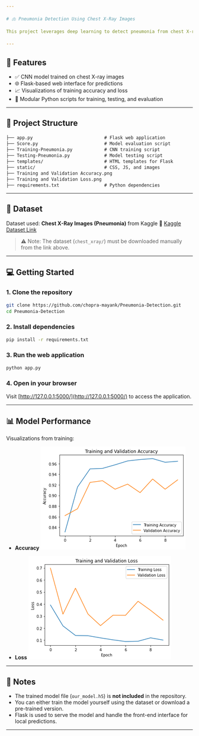 ```yaml
---

# 🫁 Pneumonia Detection Using Chest X-Ray Images

This project leverages deep learning to detect pneumonia from chest X-ray images. It features a Convolutional Neural Network (CNN), a Flask web app for real-time predictions, and visualizations to track model performance.

---
```


## 🚀 Features

* ✅ CNN model trained on chest X-ray images
* 🌐 Flask-based web interface for predictions
* 📈 Visualizations of training accuracy and loss
* 🧩 Modular Python scripts for training, testing, and evaluation

---

## 📁 Project Structure

```
├── app.py                           # Flask web application
├── Score.py                         # Model evaluation script
├── Training-Pneumonia.py            # CNN training script
├── Testing-Pneumonia.py             # Model testing script
├── templates/                       # HTML templates for Flask
├── static/                          # CSS, JS, and images
├── Training and Validation Accuracy.png
├── Training and Validation Loss.png
├── requirements.txt                 # Python dependencies
```

---

## 🧠 Dataset

Dataset used: **Chest X-Ray Images (Pneumonia)** from Kaggle
🔗 [Kaggle Dataset Link](https://www.kaggle.com/datasets/paultimothymooney/chest-xray-pneumonia)

> ⚠️ Note: The dataset (`chest_xray/`) must be downloaded manually from the link above.

---

## 💻 Getting Started

### 1. Clone the repository

```bash
git clone https://github.com/chopra-mayank/Pneumonia-Detection.git
cd Pneumonia-Detection
```

### 2. Install dependencies

```bash
pip install -r requirements.txt
```

### 3. Run the web application

```bash
python app.py
```

### 4. Open in your browser

Visit [http://127.0.0.1:5000/](http://127.0.0.1:5000/) to access the application.

---

## 📊 Model Performance

Visualizations from training:

* **Accuracy**
  ![Accuracy](Training%20and%20Validation%20Accuracy.png)

* **Loss**
  ![Loss](Training%20and%20Validation%20Loss.png)

---

## 📌 Notes

* The trained model file (`our_model.h5`) is **not included** in the repository.
* You can either train the model yourself using the dataset or download a pre-trained version.
* Flask is used to serve the model and handle the front-end interface for local predictions.

---
